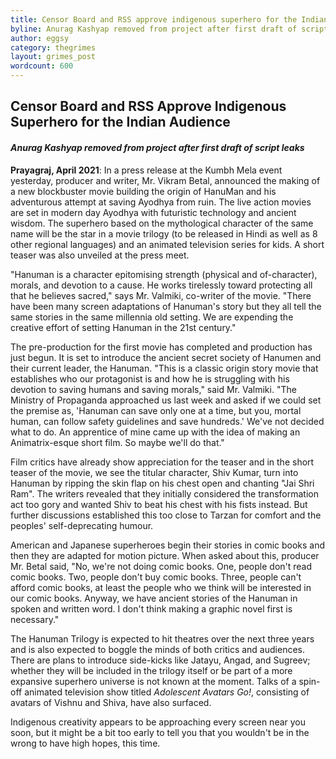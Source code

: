 ```yaml
---
title: Censor Board and RSS approve indigenous superhero for the Indian audience
byline: Anurag Kashyap removed from project after first draft of script leaks
author: eggsy
category: thegrimes
layout: grimes_post
wordcount: 600
---
```


## Censor Board and RSS Approve Indigenous Superhero for the Indian Audience

#### *Anurag Kashyap removed from project after first draft of script leaks*

**Prayagraj, April 2021**: In a press release at the Kumbh Mela event yesterday, producer and writer, Mr. Vikram Betal, announced the making of a new blockbuster movie building the origin of HanuMan and his adventurous attempt at saving Ayodhya from ruin. The live action movies are set in modern day Ayodhya with futuristic technology and ancient wisdom. The superhero based on the mythological character of the same name will be the star in a movie trilogy (to be released in Hindi as well as 8 other regional languages) and an animated television series for kids. A short teaser was also unveiled at the press meet.

"Hanuman is a character epitomising strength (physical and of-character), morals, and devotion to a cause. He works tirelessly toward protecting all that he believes sacred," says Mr. Valmiki, co-writer of the movie. "There have been many screen adaptations of Hanuman's story but they all tell the same stories in the same millennia old setting. We are expending the creative effort of setting Hanuman in the 21st century."

The pre-production for the first movie has completed and production has just begun. It is set to introduce the ancient secret society of Hanumen and their current leader, the Hanuman. "This is a classic origin story movie that establishes who our protagonist is and how he is struggling with his devotion to saving humans and saving morals," said Mr. Valmiki. "The Ministry of Propaganda approached us last week and asked if we could set the premise as, 'Hanuman can save only one at a time, but you, mortal human, can follow safety guidelines and save hundreds.' We've not decided what to do. An apprentice of mine came up with the idea of making an Animatrix-esque short film. So maybe we'll do that."

Film critics have already show appreciation for the teaser and in the short teaser of the movie, we see the titular character, Shiv Kumar, turn into Hanuman by ripping the skin flap on his chest open and chanting "Jai Shri Ram". The writers revealed that they initially considered the transformation act too gory and wanted Shiv to beat his chest with his fists instead. But further discussions established this too close to Tarzan for comfort and the peoples' self-deprecating humour.

American and Japanese superheroes begin their stories in comic books and then they are adapted for motion picture. When asked about this, producer Mr. Betal said, "No, we're not doing comic books. One, people don't read comic books. Two, people don't buy comic books. Three, people can't afford comic books, at least the people who we think will be interested in our comic books. Anyway, we have ancient stories of the Hanuman in spoken and written word. I don't think making a graphic novel first is necessary."

The Hanuman Trilogy is expected to hit theatres over the next three years and is also expected to boggle the minds of both critics and audiences. There are plans to introduce side-kicks like Jatayu, Angad, and Sugreev; whether they will be included in the trilogy itself or be part of a more expansive superhero universe is not known at the moment. Talks of a spin-off animated television show titled *Adolescent Avatars Go!*, consisting of avatars of Vishnu and Shiva, have also surfaced. 

Indigenous creativity appears to be approaching every screen near you soon, but it might be a bit too early to tell you that you wouldn't be in the wrong to have high hopes, this time.
